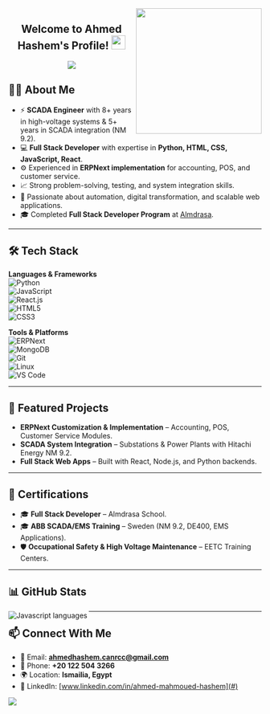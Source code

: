 <img width="250" align="right" src="https://c.tenor.com/_DOBjnGspYAAAAAM/code-coding.gif">

<h2 align="center">
  Welcome to Ahmed Hashem's Profile!
  <img src="https://media.giphy.com/media/hvRJCLFzcasrR4ia7z/giphy.gif" width="28">
</h2>

<p align="center">
  <a href="https://github.com/DenverCoder1/readme-typing-svg">
    <img src="https://readme-typing-svg.herokuapp.com/?lines=SCADA%20Engineer%20%7C%20Full%20Stack%20Developer;Python%20%7C%20React%20%7C%20ERPNext%20Implementation;Always%20learning%20new%20tech&font=Fira%20Code&center=true&width=500&height=45&color=f75c7e&vCenter=true&size=22">
  </a>
</p>

## 👨‍💻 About Me
- ⚡ **SCADA Engineer** with 8+ years in high-voltage systems & 5+ years in SCADA integration (NM 9.2).
- 💻 **Full Stack Developer** with expertise in **Python, HTML, CSS, JavaScript, React**.
- ⚙️ Experienced in **ERPNext implementation** for accounting, POS, and customer service.
- 📈 Strong problem-solving, testing, and system integration skills.
- 🎯 Passionate about automation, digital transformation, and scalable web applications.
- 🎓 Completed **Full Stack Developer Program** at [Almdrasa](https://almdrasa.com/).

---

## 🛠 Tech Stack

**Languages & Frameworks**  
![Python](https://img.shields.io/badge/-Python-05122A?style=flat&logo=python)  
![JavaScript](https://img.shields.io/badge/-JavaScript-05122A?style=flat&logo=javascript)  
![React.js](https://img.shields.io/badge/-React-05122A?style=flat&logo=react)  
![HTML5](https://img.shields.io/badge/-HTML5-05122A?style=flat&logo=HTML5)  
![CSS3](https://img.shields.io/badge/-CSS3-05122A?style=flat&logo=CSS3)  

**Tools & Platforms**  
![ERPNext](https://img.shields.io/badge/-ERPNext-05122A?style=flat&logo=frappe)  
![MongoDB](https://img.shields.io/badge/-MongoDB-05122A?style=flat&logo=MongoDB)  
![Git](https://img.shields.io/badge/-Git-05122A?style=flat&logo=git)  
![Linux](https://img.shields.io/badge/-Linux-05122A?style=flat&logo=linux)  
![VS Code](https://img.shields.io/badge/-VS%20Code-05122A?style=flat&logo=visual-studio-code)  

---

## 🚀 Featured Projects
- **ERPNext Customization & Implementation** – Accounting, POS, Customer Service Modules.
- **SCADA System Integration** – Substations & Power Plants with Hitachi Energy NM 9.2.
- **Full Stack Web Apps** – Built with React, Node.js, and Python backends.

---

## 📜 Certifications
- 🎓 **Full Stack Developer** – Almdrasa School.  
- 🎓 **ABB SCADA/EMS Training** – Sweden (NM 9.2, DE400, EMS Applications).  
- 🛡 **Occupational Safety & High Voltage Maintenance** – EETC Training Centers.

---

## 📊 GitHub Stats
<img align="left" src="https://github-readme-stats.vercel.app/api/top-langs?username=AhmedHashem&show_icons=true&locale=en&layout=compact&theme=radical" alt="Javascript languages" />

---

## 📫 Connect With Me
- 📧 Email: **ahmedhashem.canrcc@gmail.com**  
- 📱 Phone: **+20 122 504 3266**  
- 🌍 Location: **Ismailia, Egypt**  
- 💼 LinkedIn: [www.linkedin.com/in/ahmed-mahmoued-hashem](#)  

<a href="https://komarev.com/ghpvc/?username=AhmedHashem&style=for-the-badge">
  <img src="https://komarev.com/ghpvc/?username=AhmedHashem&style=for-the-badge">
</a>
